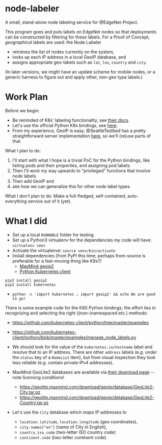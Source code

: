 # node-labeler
A small, stand-alone node labeling service for @EdgeNet-Project.

This program goes and puts labels on EdgeNet nodes so that deployments
can be constructed by filtering for these labels. For a Proof of Concept,
*geographical* labels are used: the Node Labeler

* retrieves the list of nodes currently on the system,
* looks up each IP address in a local GeoIP database, and
* assigns appropriate geo-labels such as `lat`, `lon`, `country` and `city`.

(In later versions, we might have an update scheme for mobile nodes,
or a generic harness to figure out and apply other, non-geo type labels.)


# Work Plan
Before we begin:

* Be reminded of K8s' labeling functionality, see [their docs](https://kubernetes.io/docs/concepts/overview/working-with-objects/labels/).
* Let's use the official Python K8s bindings, see [here](https://github.com/kubernetes-client/python).
* From my experience, GeoIP is easy. @SeattleTestbed has a pretty
  straightforward server implementation [here](https://github.com/SeattleTestbed/geoip_server/blob/master/geoip_server.py), so we'll (re)use parts of
  that.

What I plan to do:

1. I'll start with what I hope is a trivial PoC for the Python bindings,
  like listing pods and their properties, and assigning pod labels.
2. Then I'll work my way upwards to "privileged" functions that involve
  *node* labels.
3. Then add GeoIP and
4. see how we can generalize this for other node label types.

What I don't plan to do: Make a full-fledged, self-contained,
auto-everything service out of it (yet).


# What I did

* Set up a local `RUNNABLE` folder for testing.
* Set up a Python3 virtualenv for the dependencies my code will have:
  `virtualenv venv`
* Activate the virtualenve: `source venv/bin/activate`
* Install dependencies (from PyPI this time; perhaps from-source is
  preferable for a fast-moving thing like K8s?)
  * [MaxMind geoip2](https://github.com/maxmind/GeoIP2-python)
  * [Python Kubernetes client](https://github.com/kubernetes-client/python)
```
pip3 install geoip2
pip3 install kubernetes
```
* `python -c 'import kubernetes ; import geoip2' && echo We are good to go!`

There is some example code for the K8S Python bindings; the effort lies
in recognizing and selecting the right ((non-)namespaced etc.) methods:
* https://github.com/kubernetes-client/python/tree/master/examples
* https://github.com/kubernetes-client/python/blob/master/examples/manage_node_labels.py

* We should look for the value of the `kubernetes.io/hostname` label
  and resolve that to an IP address. There are other `address` labels
  (e.g. under the `status` key of a `NodeList` item), but from visual
  inspection they look less reliable (e.g. contain private IPv4 addresses).
* MaxMind GeoLite2 databases are available via [their download page](https://dev.maxmind.com/geoip/geoip2/geolite2/)
  -- note licensing conditions!
  * https://geolite.maxmind.com/download/geoip/database/GeoLite2-City.tar.gz
  * https://geolite.maxmind.com/download/geoip/database/GeoLite2-Country.tar.gz
* Let's use the `City` database which maps IP addresses to
  * `location.latitude`, `location.longitude` (geo coordinates),
  * `city.names["en"]` (name of City in English),
  * `country.iso_code` (two-letter ISO country code)
  * `continent.code` (two-letter continent code)
